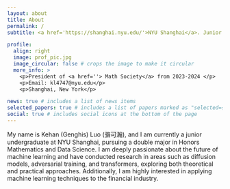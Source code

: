 ```yaml
---
layout: about
title: About
permalink: /
subtitle: <a href='https://shanghai.nyu.edu/'>NYU Shanghai</a>. Junior Undergraduate. Honors Mathematics & Data Science.

profile:
  align: right
  image: prof_pic.jpg
  image_circular: false # crops the image to make it circular
  more_info: >
    <p>President of <a href=''> Math Society</a> from 2023-2024 </p>
    <p>Email: kl4747@nyu.edu</p>
    <p>Shanghai, New York</p>

news: true # includes a list of news items
selected_papers: true # includes a list of papers marked as "selected={true}"
social: true # includes social icons at the bottom of the page
---
```


My name is Kehan (Genghis) Luo (骆可瀚), and I am currently a junior undergraduate at NYU Shanghai, pursuing a double major in Honors Mathematics and Data Science. I am deeply passionate about the future of machine learning and have conducted research in areas such as diffusion models, adversarial training, and transformers, exploring both theoretical and practical approaches. Additionally, I am highly interested in applying machine learning techniques to the financial industry.
